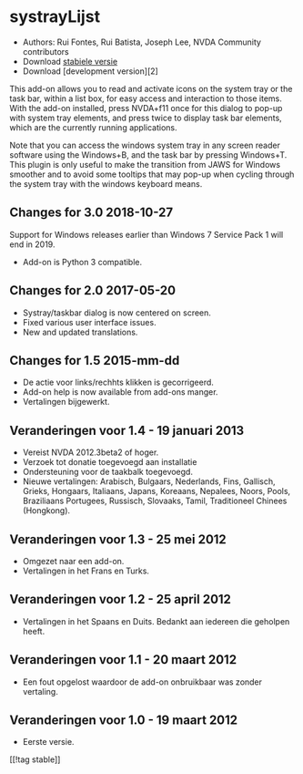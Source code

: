 # systrayLijst #

*   Authors: Rui Fontes, Rui Batista, Joseph Lee, NVDA Community
    contributors
*   Download [stabiele versie][1]
*   Download [development version][2]

This add-on allows you to read and activate icons on the system tray or the
task bar, within a list box, for easy access and interaction to those
items. With the add-on installed, press NVDA+f11 once for this dialog to
pop-up with system tray elements, and press twice to display task bar
elements, which are the currently running applications.

Note that you can access the windows system tray in any screen reader
software using the Windows+B, and the task bar by pressing Windows+T. This
plugin is only useful to make the transition from JAWS for Windows smoother
and to avoid some tooltips that may pop-up when cycling through the system
tray with the windows keyboard means.

## Changes for 3.0 2018-10-27 ##

Support for Windows releases earlier than Windows 7 Service Pack 1 will end
in 2019.

* Add-on is Python 3 compatible.

## Changes for 2.0 2017-05-20 ##

* Systray/taskbar dialog is now centered on screen.
* Fixed various user interface issues.
* New and updated translations.

## Changes for 1.5 2015-mm-dd ##

* De actie voor links/rechhts klikken is gecorrigeerd.
* Add-on help is now available from add-ons manger.
* Vertalingen bijgewerkt.

## Veranderingen voor 1.4 - 19 januari 2013 ##

* Vereist NVDA 2012.3beta2 of hoger.
* Verzoek tot donatie toegevoegd aan installatie 
* Ondersteuning voor de taakbalk toegevoegd.
* Nieuwe vertalingen: Arabisch, Bulgaars, Nederlands, Fins, Gallisch,
  Grieks, Hongaars, Italiaans, Japans, Koreaans, Nepalees, Noors, Pools,
  Braziliaans Portugees, Russisch, Slovaaks, Tamil, Traditioneel Chinees
  (Hongkong).

## Veranderingen voor 1.3 - 25 mei 2012 ##

* Omgezet naar een add-on.
* Vertalingen in het Frans en Turks.

## Veranderingen voor 1.2 - 25 april 2012 ##

* Vertalingen in het Spaans en Duits. Bedankt aan iedereen die geholpen
  heeft.

## Veranderingen voor 1.1 - 20 maart 2012 ##

* Een fout opgelost waardoor de add-on onbruikbaar was zonder vertaling.

## Veranderingen voor 1.0 - 19 maart 2012 ##

* Eerste versie.

[[!tag stable]]

[1]: https://addons.nvda-project.org/files/get.php?file=st
